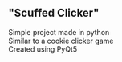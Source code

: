 ## "Scuffed Clicker"  
Simple project made in python  
Similar to a cookie clicker game  
Created using PyQt5

